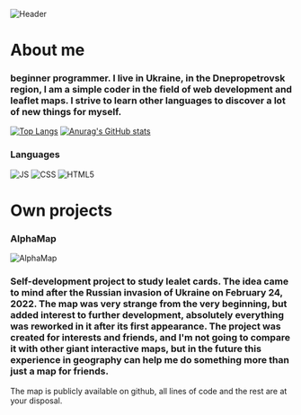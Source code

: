 ![Header](https://cdn.discordapp.com/attachments/902207809385533481/1097835051057696808/finy2.png)

# <b>About me</b>

### beginner programmer. I live in Ukraine, in the Dnepropetrovsk region, I am a simple coder in the field of web development and leaflet maps. I strive to learn other languages ​​to discover a lot of new things for myself.

[![Top Langs](https://github-readme-stats.vercel.app/api/top-langs/?username=Finyi&langs_count=8)](https://github.com/anuraghazra/github-readme-stats)
[![Anurag's GitHub stats](https://github-readme-stats.vercel.app/api?username=Finyi)](https://github.com/anuraghazra/github-readme-stats)

### Languages

![JS](https://cdn.discordapp.com/attachments/902207809385533481/1097836413543796856/js.png)
![CSS](https://cdn.discordapp.com/attachments/902207809385533481/1097838068133806160/css.png)
![HTML5](https://cdn.discordapp.com/attachments/902207809385533481/1097838522091716638/htmkl.png)

# Own projects

### AlphaMap
![AlphaMap](https://cdn.discordapp.com/attachments/902207809385533481/1093313610031304724/Alphamap.png)

### Self-development project to study lealet cards. The idea came to mind after the Russian invasion of Ukraine on February 24, 2022. The map was very strange from the very beginning, but added interest to further development, absolutely everything was reworked in it after its first appearance. The project was created for interests and friends, and I'm not going to compare it with other giant interactive maps, but in the future this experience in geography can help me do something more than just a map for friends.

The map is publicly available on github, all lines of code and the rest are at your disposal.

